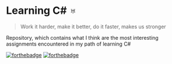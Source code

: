 # Learning C# ♅

>Work it harder, make it better, do it faster, makes us stronger

Repository, which contains what I think are the most interesting assignments encountered in my path of learning C#


[![forthebadge](https://forthebadge.com/images/badges/made-with-c-sharp.svg)](https://forthebadge.com)
[![forthebadge](https://forthebadge.com/images/badges/built-with-love.svg)](https://forthebadge.com)

 